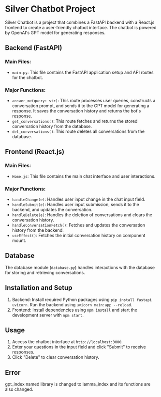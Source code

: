 # Silver Chatbot Project

Silver Chatbot is a project that combines a FastAPI backend with a React.js frontend to create a user-friendly chatbot interface. The chatbot is powered by OpenAI's GPT model for generating responses.

## Backend (FastAPI)

### Main Files:
- `main.py`: This file contains the FastAPI application setup and API routes for the chatbot.

### Major Functions:
- `answer_me(query: str)`: This route processes user queries, constructs a conversation prompt, and sends it to the GPT model for generating a response. It saves the conversation history and returns the bot's response.
- `get_conversations()`: This route fetches and returns the stored conversation history from the database.
- `del_conversations()`: This route deletes all conversations from the database.

## Frontend (React.js)

### Main Files:
- `Home.js`: This file contains the main chat interface and user interactions.

### Major Functions:
- `handleChange(e)`: Handles user input change in the chat input field.
- `handleSubmit(e)`: Handles user input submission, sends it to the backend, and updates the conversation.
- `handleDelete(e)`: Handles the deletion of conversations and clears the conversation history.
- `handleConversationFetch()`: Fetches and updates the conversation history from the backend.
- `useEffect()`: Fetches the initial conversation history on component mount.

## Database 
The database module (`database.py`) handles interactions with the database for storing and retrieving conversations.

## Installation and Setup
1. Backend: Install required Python packages using `pip install fastapi uvicorn`. Run the backend using `uvicorn main:app --reload`.
2. Frontend: Install dependencies using `npm install` and start the development server with `npm start`.

## Usage
1. Access the chatbot interface at `http://localhost:3000`.
2. Enter your questions in the input field and click "Submit" to receive responses.
3. Click "Delete" to clear conversation history.

## Error
gpt_index named library is changed to lamma_index and its functions are also changed.
